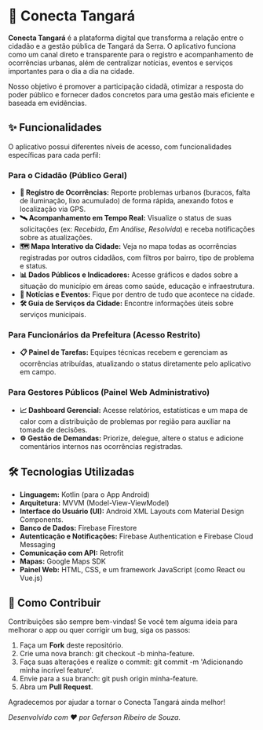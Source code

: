 # **📱 Conecta Tangará**

**Conecta Tangará** é a plataforma digital que transforma a relação entre o cidadão e a gestão pública de Tangará da Serra. O aplicativo funciona como um canal direto e transparente para o registro e acompanhamento de ocorrências urbanas, além de centralizar notícias, eventos e serviços importantes para o dia a dia na cidade.

Nosso objetivo é promover a participação cidadã, otimizar a resposta do poder público e fornecer dados concretos para uma gestão mais eficiente e baseada em evidências.

## **✨ Funcionalidades**

O aplicativo possui diferentes níveis de acesso, com funcionalidades específicas para cada perfil:

### **Para o Cidadão (Público Geral)**

* **📢 Registro de Ocorrências:** Reporte problemas urbanos (buracos, falta de iluminação, lixo acumulado) de forma rápida, anexando fotos e localização via GPS.  
* **🛰️ Acompanhamento em Tempo Real:** Visualize o status de suas solicitações (ex: *Recebida*, *Em Análise*, *Resolvida*) e receba notificações sobre as atualizações.  
* **🗺️ Mapa Interativo da Cidade:** Veja no mapa todas as ocorrências registradas por outros cidadãos, com filtros por bairro, tipo de problema e status.  
* **📊 Dados Públicos e Indicadores:** Acesse gráficos e dados sobre a situação do município em áreas como saúde, educação e infraestrutura.  
* **📰 Notícias e Eventos:** Fique por dentro de tudo que acontece na cidade.  
* **🛠️ Guia de Serviços da Cidade:** Encontre informações úteis sobre serviços municipais.

### **Para Funcionários da Prefeitura (Acesso Restrito)**

* **📋 Painel de Tarefas:** Equipes técnicas recebem e gerenciam as ocorrências atribuídas, atualizando o status diretamente pelo aplicativo em campo.

### **Para Gestores Públicos (Painel Web Administrativo)**

* **📈 Dashboard Gerencial:** Acesse relatórios, estatísticas e um mapa de calor com a distribuição de problemas por região para auxiliar na tomada de decisões.  
* **⚙️ Gestão de Demandas:** Priorize, delegue, altere o status e adicione comentários internos nas ocorrências registradas.

## **🛠️ Tecnologias Utilizadas**

* **Linguagem:** Kotlin (para o App Android)  
* **Arquitetura:** MVVM (Model-View-ViewModel)  
* **Interface do Usuário (UI):** Android XML Layouts com Material Design Components.  
* **Banco de Dados:** Firebase Firestore  
* **Autenticação e Notificações:** Firebase Authentication e Firebase Cloud Messaging  
* **Comunicação com API:** Retrofit  
* **Mapas:** Google Maps SDK  
* **Painel Web:** HTML, CSS, e um framework JavaScript (como React ou Vue.js)

## **🚀 Como Contribuir**

Contribuições são sempre bem-vindas\! Se você tem alguma ideia para melhorar o app ou quer corrigir um bug, siga os passos:

1. Faça um **Fork** deste repositório.  
2. Crie uma nova branch: git checkout \-b minha-feature.  
3. Faça suas alterações e realize o commit: git commit \-m 'Adicionando minha incrível feature'.  
4. Envie para a sua branch: git push origin minha-feature.  
5. Abra um **Pull Request**.

Agradecemos por ajudar a tornar o Conecta Tangará ainda melhor\!

*Desenvolvido com ❤️ por Geferson Ribeiro de Souza.*
